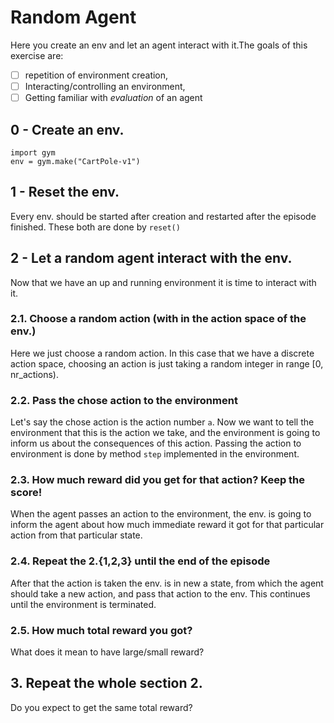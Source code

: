 # Random Agent
Here you create an env and let an agent interact with it.The goals of this exercise are:
-[ ] repetition of environment creation,
-[ ] Interacting/controlling an environment,
-[ ] Getting familiar with *evaluation* of an agent

## 0 - Create an env.
```
import gym
env = gym.make("CartPole-v1")
```
## 1 - Reset the env.
Every env. should be started after creation and restarted after the episode finished.
These both are done by ```reset()```
## 2 - Let a random agent interact with the env.
Now that we have an up and running environment it is time to interact with it.
### 2.1. Choose a random action (with in the action space of the env.)
Here we just choose a random action. In this case that we have a discrete action
space, choosing an action is just taking a random integer in range [0, nr_actions).
### 2.2. Pass the chose action to the environment
Let's say the chose action is the action number ``a``. Now we want to tell the
environment that this is the action we take, and the environment is going to inform
us about the consequences of this action. Passing the action to environment is done by
method ```step``` implemented in the environment.
### 2.3. How much reward did you get for that action? Keep the score!
When the agent passes an action to the environment, the env. is going to inform the
agent about how much immediate reward it got for that particular action from that
particular state.
### 2.4. Repeat the 2.{1,2,3} until the end of the episode
After that the action is taken the env. is in new a state, from which the agent
should take a new action, and pass that action to the env. This continues until the
environment is terminated.
### 2.5. How much total reward you got?
What does it mean to have large/small reward?

## 3. Repeat the whole section 2.
Do you expect to get the same total reward?
